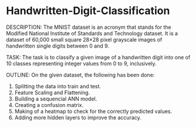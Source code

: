 # Handwritten-Digit-Classification
 DESCRIPTION:
 The MNIST dataset is an acronym that stands for the Modified National Institute of Standards and Technology dataset.
 It is a dataset of 60,000 small square 28×28 pixel grayscale images of handwritten single digits between 0 and 9.
 
 
 TASK:
 The task is to classify a given image of a handwritten digit into one of 10 classes representing integer values from 0 to 9, inclusively.
 
 
 OUTLINE:
 On the given dataset, the following has been done:
 1. Splitting the data into train and test.
 2. Feature Scaling and Flattening.
 3. Building a sequencial ANN model.
 4. Creating a confusion matrix.
 5. Making of a heatmap to check for the correctly predicted values.
 6. Adding more hidden layers to improve the accuracy.
 
